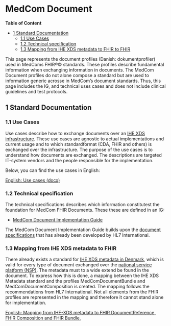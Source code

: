 <!-- HomePage -->
# MedCom Document 
<!-- below is the table of content. Ensure to update it. -->
**Table of Content**
- [1 Standard Documentation](#1-standard-documentation)
  * [1.1 Use Cases](#11-use-cases)
  * [1.2 Technical specification](#12-technical-specification)
  * [1.3 Mapping from IHE XDS metadata to FHIR to FHIR](#13-mapping-from-ihe-xds-metadata-to-fhir-to-fhir)

This page represents the document profiles (Danish: dokumentprofiler) used in MedComs FHIR®© standards. These profiles describe fundamental information when exchanging information in documents. The MedCom Document profiles do not alone compose a standard but are used to information generic acrosse in MedCom’s document standards. Thus, this page includes the IG, and technical uses cases and does not include clinical guidelines and test protocols. 
 
## 1 Standard Documentation

### 1.1 Use Cases

Use cases describe how to exchange documents over an [IHE XDS infrastructure](https://profiles.ihe.net/ITI/TF/Volume1/index.html). These use cases are agnostic to actual implementations and current usage and to which standardformat (CDA, FHIR and others) is exchanged over the infrastructure. The purpose of the use cases is to understand how documents are exchanged. The descriptions are targeted IT-system vendors and the people responsible for the implementation.

Below, you can find the use cases in English:

[English: Use cases (docx)](assets/documents/UseCases-ENG.docx) 

### 1.2 Technical specification

The technical specifications describes which information constitutest the foundation for MedCom FHIR Documents. These  these are defined in an IG:
 * <a href="https://build.fhir.org/ig/medcomdk/dk-medcom-document/index.html" target="_blank">MedCom Document Implementation Guide</a>

The MedCom Document Implementation Guide builds upon the [document specifications](https://hl7.org/fhir/R4/documents.html) that has already been developed by HL7 International. 

### 1.3 Mapping from IHE XDS metadata to FHIR
There already exists a standard for <a href="https://svn.medcom.dk/svn/releases/Standarder/IHE/DK_profil_metadata/" target="_blank">IHE XDS metadata in Denmark</a>, which is valid for every type of document exchanged over the [national service platform (NSP)](https://www.nspop.dk/display/Web3/Introduktion+til+NSP-platformen). The metadata must to a wide extend be found in the document. To express how this is done, a mapping between the IHE XDS Metadata standard and the profiles MedComDocumentBundle and MedComDocumentComposition is created. The mapping follows the recommendations from HL7 International. Not all elements from the FHIR profiles are represented in the mapping and therefore it cannot stand alone for implementation.

[English: Mapping from IHE-XDS metadata to FHIR DocumentReference, FHIR Composition and FHIR Bundle.](assets/documents/Mapping_from_IHE-XDS_metadata_to_FHIR.md) <br>
